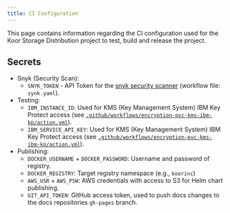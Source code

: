 ```yaml
---
title: CI Configuration
---
```


This page contains information regarding the CI configuration used for the Koor Storage Distribution project to test, build and release the project.

## Secrets

* Snyk (Security Scan):
    * `SNYK_TOKEN` - API Token for the [snyk security scanner](https://snyk.io/) (workflow file: `synk.yaml`).
* Testing:
    * `IBM_INSTANCE_ID`: Used for KMS (Key Management System) IBM Key Protect access (see [`.github/workflows/encryption-pvc-kms-ibm-kp/action.yml`](https://github.com/koor-tech/koor/blob/master/.github/workflows/encryption-pvc-kms-ibm-kp/action.yml)).
    * `IBM_SERVICE_API_KEY`: Used for KMS (Key Management System) IBM Key Protect access (see [`.github/workflows/encryption-pvc-kms-ibm-kp/action.yml`](https://github.com/koor-tech/koor/blob/master/.github/workflows/encryption-pvc-kms-ibm-kp/action.yml)).
* Publishing:
    * `DOCKER_USERNAME` + `DOCKER_PASSWORD`: Username and password of registry.
    * `DOCKER_REGISTRY`: Target registry namespace (e.g., `koorinc`)
    * `AWS_USR` + `AWS_PSW`: AWS credentials with access to S3 for Helm chart publishing.
    * `GIT_API_TOKEN`: GitHub access token, used to push docs changes to the docs repositories `gh-pages` branch.
